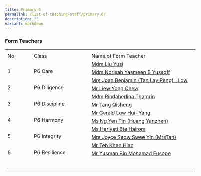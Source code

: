```yaml
---
title: Primary 6
permalink: /list-of-teaching-staff/primary-6/
description: ""
variant: markdown
---
```

###  **Form Teachers**
<table style="border-collapse:
 collapse;width:457pt" width="610" cellspacing="0" cellpadding="0" border="0"><colgroup><col style="mso-width-source:userset;mso-width-alt:2742;width:56pt" width="75"> <col style="mso-width-source:userset;mso-width-alt:6582;width:135pt" width="180"> <col style="mso-width-source:userset;mso-width-alt:12982;width:266pt" width="355"></colgroup><tbody><tr style="mso-height-source:userset;height:6.75pt" height="9"><td style="height:6.75pt;width:56pt" width="75" class="xl66" height="9"></td><td style="width:135pt" width="180"></td><td style="width:266pt" width="355"></td></tr><tr style="height:15.75pt" height="21"><td style="height:15.75pt;width:56pt" width="75" class="xl68" height="21">No</td><td style="border-left:none;width:135pt" width="180" class="xl67">Class</td><td style="border-left:none;width:266pt" width="355" class="xl67">Name of Form Teacher</td></tr><tr style="height:15.75pt" height="21"><td style="height:31.5pt;width:56pt" width="75" class="xl69" height="42" rowspan="2">
<br>1</td><td style="width:135pt" width="180" class="xl70" rowspan="2">
<br>P6 Care</td><td style="border-top:none" class="xl72">
<a href="mailto:liu_yusi@schools.gov.sg">Mdm Liu Yusi 
</a></td></tr><tr style="height:15.75pt" height="21"><td style="height:15.75pt;border-top:none" class="xl72" height="21">
<a href="mailto:norisah_yasmeen_yussoff@schools.gov.sg">Mdm Norisah Yasmeen B Yussoff
</a></td></tr><tr style="height:15.75pt" height="21"><td style="height:31.5pt;width:56pt" width="75" class="xl69" height="42" rowspan="2">
<br>2</td><td style="width:135pt" width="180" class="xl70" rowspan="2">
<br>P6 Diligence</td><td style="border-top:none" class="xl72">
<a href="mailto:tan_lay_peng_a@schools.gov.sg">Mrs Joan Benjamin (Tan Lay Peng)
<span style="mso-spacerun:yes">&nbsp; </span>Low</a></td></tr><tr style="height:15.75pt" height="21"><td style="height:15.75pt;border-top:none" class="xl72" height="21">
<a href="mailto:liew_yong_chew@schools.gov.sg">Mr Liew Yong Chew 
</a></td></tr><tr style="height:15.75pt" height="21"><td style="height:31.5pt;width:56pt" width="75" class="xl69" height="42" rowspan="2">
<br>3</td><td style="width:135pt" width="180" class="xl70" rowspan="2">
<br>P6 Discipline</td><td style="border-top:none" class="xl72">
<a href="mailto:tang_qisheng@schools.gov.sg">Mdm Rindaherlina Thamrin 
</a></td></tr><tr style="height:15.75pt" height="21"><td style="height:15.75pt;border-top:none" class="xl72" height="21">
<a href="mailto:rindaherlina_thamrin@schools.gov.sg">Mr Tang Qisheng
</a></td></tr><tr style="height:15.75pt" height="21"><td style="height:31.5pt;width:56pt" width="75" class="xl69" height="42" rowspan="2">
<br>4</td><td style="width:135pt" width="180" class="xl70" rowspan="2">
<br>P6 Harmony</td><td style="border-top:none" class="xl72">
<a href="mailto:gerald_low_hui_yang@schools.gov.sg">Mr Gerald Low Hui-Yang 
</a></td></tr><tr style="height:15.75pt" height="21"><td style="height:15.75pt;border-top:none" class="xl72" height="21">
<a href="mailto:ng_yen_tin@schools.gov.sg">Ms Ng Yen Tin (Huang Yanzhen)
</a></td></tr><tr style="height:15.75pt" height="21"><td style="height:31.5pt;width:56pt" width="75" class="xl69" height="42" rowspan="2">
<br>5</td><td style="width:135pt" width="180" class="xl70" rowspan="2">
<br>P6 Integrity</td><td style="border-top:none" class="xl72">
<a href="mailto:hariyati_hairom@schools.gov.sg">Ms Hariyati Bte Hairom 
</a></td></tr><tr style="height:15.75pt" height="21"><td style="height:15.75pt;border-top:none" class="xl72" height="21">
<a href="mailto:seow_swee_yin_joyce@schools.gov.sg">Mrs Joyce Seow Swee Yin (MrsTan)
</a></td></tr><tr style="height:15.75pt" height="21"><td style="height:31.5pt;width:56pt" width="75" class="xl69" height="42" rowspan="2">
<br>6</td><td style="width:135pt" width="180" class="xl70" rowspan="2">
<br>P6 Resilience</td><td style="border-top:none" class="xl72">
<a href="mailto:teh_kian_hian@schools.gov.sg">Mr Teh Khen Hian 
</a></td></tr><tr style="height:15.75pt" height="21"><td style="height:15.75pt;border-top:none" class="xl72" height="21">
<a href="mailto:yusman_mohamad_eusope_A@schools.gov.sg">Mr Yusman Bin Mohamad Eusope
</a></td></tr><tr style="height:15.75pt" height="21"><td style="height:31.5pt;width:56pt" width="75" class="xl69" height="42" rowspan="2"></td><td></td><td></td></tr></tbody></table>